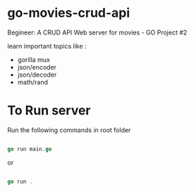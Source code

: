 # go-movies-crud-api
Begineer: A CRUD API Web server for movies - GO Project #2

learn important topics like :
- gorilla mux
- json/encoder
- json/decoder
- math/rand

# To Run server

Run the following commands in root folder
```go

go run main.go

```

or

```go

go run .

```

